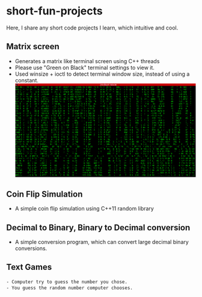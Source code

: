 short-fun-projects
==================

Here, I share any short code projects I learn, which intuitive and cool.

## Matrix screen 
   - Generates a matrix like terminal screen using C++ threads
   - Please use "Green on Black" terminal settings to view it.
   - Used winsize + ioctl to detect terminal window size, instead of using a constant.
[![Screen](./matrix-screen/matrix.png)](./matrix-screen/matrix.png)

## Coin Flip Simulation 
   - A simple coin flip simulation using C++11 random library

## Decimal to Binary, Binary to Decimal conversion
   - A simple conversion program, which can convert large decimal binary conversions.
    
## Text Games
    - Computer try to guess the number you chose.
    - You guess the random number computer chooses.
